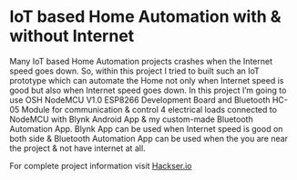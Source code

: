 # IoT based Home Automation with & without Internet
Many IoT based Home Automation projects crashes when the Internet speed goes down. So, within this project I tried to built such an IoT prototype which can automate the Home not only when Internet speed is good but also when Internet speed goes down. In this project I’m going to use OSH NodeMCU V1.0 ESP8266 Development Board and Bluetooth HC-05 Module for communication &amp; control 4 electrical loads connected to NodeMCU with Blynk Android App &amp; my custom-made Bluetooth Automation App. Blynk App can be used when Internet speed is good on both side &amp; Bluetooth Automation App can be used when the you are near the project &amp; not have internet at all.
 
For complete project information visit [Hackser.io](https://www.hackster.io/pranavkhatale/iot-based-home-automation-with-without-internet-bf633c)
